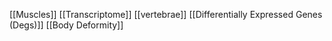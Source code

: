 [[Muscles]]
[[Transcriptome]]
[[vertebrae]]
[[Differentially Expressed Genes (Degs)]]
[[Body Deformity]]
